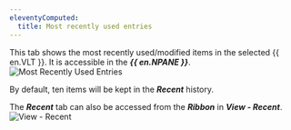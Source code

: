 ```yaml
---
eleventyComputed:
  title: Most recently used entries
---
```

This tab shows the most recently used/modified items in the selected {{ en.VLT }}. It is accessible in the ***{{ en.NPANE }}***.
![Most Recently Used Entries](https://cdnweb.devolutions.net/docs/docs_en_rdm_mac_clip10082.png)

By default, ten items will be kept in the ***Recent*** history.

The ***Recent*** tab can also be accessed from the ***Ribbon*** in ***View - Recent***.
![View - Recent](https://cdnweb.devolutions.net/docs/docs_en_rdm_mac_RDMMac2005.png)
